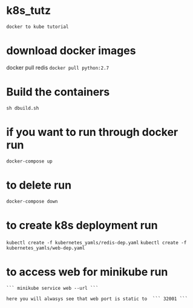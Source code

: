 # k8s_tutz
``` docker to kube tutorial ```

# download docker images
docker pull redis
``` docker pull python:2.7 ```



# Build the containers

``` sh dbuild.sh ```

# if you want to run through docker run
``` docker-compose up ```

# to delete run
``` docker-compose down ```

# to create k8s deployment run
``` kubectl create -f kubernetes_yamls/redis-dep.yaml ```
``` kubectl create -f kubernetes_yamls/web-dep.yaml ```

# to access web for minikube run
    ``` minikube service web --url ```

    here you will alwasys see that web port is static to  ``` 32001 ```
